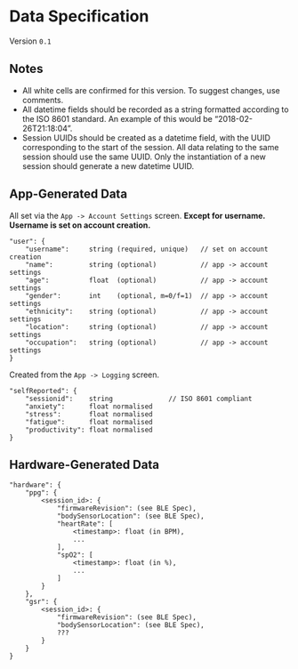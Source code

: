 # Data Specification

Version `0.1`

## Notes

- All white cells are confirmed for this version. To suggest changes, use comments.
- All datetime fields should be recorded as a string formatted according to the ISO 8601 standard. An example of this would be “2018-02-26T21:18:04”.
- Session UUIDs should be created as a datetime field, with the UUID corresponding to the start of the session. All data relating to the same session should use the same UUID. Only the instantiation of a new session should generate a new datetime UUID.

## App-Generated Data

All set via the `App -> Account Settings` screen. **Except for username. Username is set on account creation.**

```
"user": {
    "username":     string (required, unique)   // set on account creation
    "name":         string (optional)           // app -> account settings
    "age":          float  (optional)           // app -> account settings
    "gender":       int    (optional, m=0/f=1)  // app -> account settings
    "ethnicity":    string (optional)           // app -> account settings
    "location":     string (optional)           // app -> account settings
    "occupation":   string (optional)           // app -> account settings
}
```

Created from the `App -> Logging` screen.

```
"selfReported": {
    "sessionid":    string              // ISO 8601 compliant
    "anxiety":      float normalised
    "stress":       float normalised
    "fatigue":      float normalised
    "productivity": float normalised
}
```

## Hardware-Generated Data

```
"hardware": {
    "ppg": {
        <session_id>: {
            "firmwareRevision": (see BLE Spec),
            "bodySensorLocation": (see BLE Spec),
            "heartRate": [
                <timestamp>: float (in BPM),
                ...
            ],
            "spO2": [
                <timestamp>: float (in %),
                ...
            ]
        }
    },
    "gsr": {
        <session_id>: {
            "firmwareRevision": (see BLE Spec),
            "bodySensorLocation": (see BLE Spec),
            ???
        }
    }
}
```
